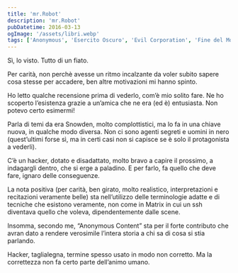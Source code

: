```yaml
---
title: 'mr.Robot'
description: 'mr.Robot'
pubDatetime: 2016-03-13
ogImage: '/assets/libri.webp'
tags: ['Anonymous', 'Esercito Oscuro', 'Evil Corporation', 'Fine del Mondo', 'fSociety', 'Fuffa', 'Hacker', 'Lobby', 'Loggie Massoniche', 'mr.robot', 'Potenti', 'Realtà', 'Series', 'Sicurezza', 'Telefilm']
---
```


Sì, lo visto. Tutto di un fiato.

Per carità, non perchè avesse un ritmo incalzante da voler subito sapere cosa stesse per accadere, ben altre motivazioni mi hanno spinto.

Ho letto qualche recensione prima di vederlo, com’è mio solito fare. Ne ho scoperto l’esistenza grazie a un’amica che ne era (ed è) entusiasta. Non potevo certo esimermi!

Parla di temi da era Snowden, molto complottistici, ma lo fa in una chiave nuova, in qualche modo diversa. Non ci sono agenti segreti e uomini in nero (quest’ultimi forse sì, ma in certi casi non si capisce se è solo il protagonista a vederli).

C’è un hacker, dotato e disadattato, molto bravo a capire il prossimo, a indagargli dentro, che si erge a paladino. E per farlo, fa quello che deve fare, ignaro delle conseguenze.

La nota positiva (per carità, ben girato, molto realistico, interpretazioni e recitazioni veramente belle) sta nell’utilizzo delle terminologie adatte e di tecniche che esistono veramente, non come in Matrix in cui un ssh diventava quello che voleva, dipendentemente dalle scene.

Insomma, secondo me, “Anonymous Content” sta per il forte contributo che avran dato a rendere verosimile l’intera storia a chi sa di cosa si stia parlando.

Hacker, taglialegna, termine spesso usato in modo non corretto. Ma la correttezza non fa certo parte dell’animo umano.